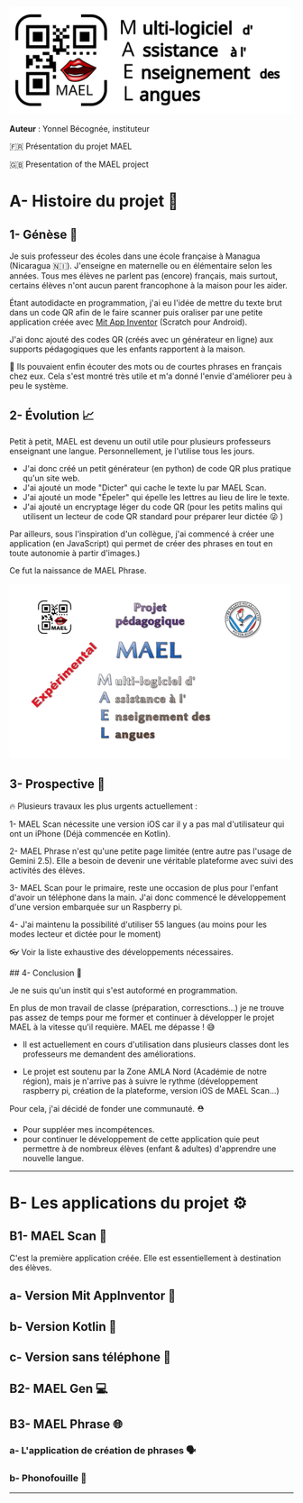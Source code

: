

![](./readme_assets/Logo-MAEL-alpha-H.svg)

**Auteur** : Yonnel Bécognée, instituteur

:fr: Présentation du projet MAEL

:gb: Presentation of the MAEL project

# A- Histoire du projet :book:

## 1- Génèse :milky_way:

Je suis professeur des écoles dans une école française à Managua (Nicaragua :nicaragua:). J'enseigne en maternelle ou en élémentaire selon les années. Tous mes élèves ne parlent pas (encore) français, mais surtout, certains élèves n'ont aucun parent francophone à la maison pour les aider.

Étant autodidacte en programmation, j'ai eu l'idée de mettre du texte brut dans un code QR afin de le faire scanner puis oraliser par une petite application créée avec [Mit App Inventor](https://appinventor.mit.edu/) (Scratch pour Android).

J'ai donc ajouté des codes QR (créés avec un générateur en ligne) aux supports pédagogiques que les enfants rapportent à la maison. 

:tada: Ils pouvaient enfin écouter des mots ou de courtes phrases en français chez eux. Cela s'est montré très utile et m'a donné l'envie d'améliorer peu à peu le système.

## 2- Évolution :chart_with_upwards_trend:

Petit à petit, MAEL est devenu un outil utile pour plusieurs professeurs enseignant une langue. Personnellement, je l'utilise tous les jours.

- J'ai donc créé un petit générateur (en python) de code QR plus pratique qu'un site web.
- J'ai ajouté un mode "Dicter" qui cache le texte lu par MAEL Scan.
- J'ai ajouté un mode "Épeler" qui épelle les lettres au lieu de lire le texte.
- J'ai ajouté un encryptage léger du code QR (pour les petits malins qui utilisent un lecteur de code QR standard pour préparer leur dictée :stuck_out_tongue_winking_eye: )

Par ailleurs, sous l'inspiration d'un collègue, j'ai commencé à créer une application (en JavaScript) qui permet de créer des phrases en tout en toute autonomie à partir d'images.)

Ce fut la naissance de MAEL Phrase.


[![IMAGE ALT TEXT HERE](./readme_assets/Video_thumb.png)](https://www.youtube.com/watch?v=qW8FHrZ1HIo)

## 3- Prospective :eyes:

:fire: Plusieurs travaux les plus urgents actuellement :

1- MAEL Scan nécessite une version iOS car il y a pas mal d'utilisateur qui ont un iPhone (Déjà commencée en Kotlin).

2- MAEL Phrase n'est qu'une petite page limitée (entre autre pas l'usage de Gemini 2.5). Elle a besoin de devenir une véritable plateforme avec suivi des activités des élèves.

3- MAEL Scan pour le primaire, reste une occasion de plus pour l'enfant d'avoir un téléphone dans la main. J'ai donc commencé le développement d'une version embarquée sur un Raspberry pi.

4- J'ai maintenu la possibilité d'utiliser 55 langues (au moins pour les modes lecteur et dictée pour le moment)

:eyeglasses: Voir la liste exhaustive des développements nécessaires.

## 4- Conclusion :checkered_flag:

Je ne suis qu'un instit qui s'est autoformé en programmation. 

En plus de mon travail de classe (préparation, corresctions...) je ne trouve pas assez de temps pour me former et continuer à développer le projet MAEL à la vitesse qu'il requière. MAEL me dépasse ! :sweat_smile:

- Il est actuellement en cours d'utilisation dans plusieurs classes dont les professeurs me demandent des améliorations.

- Le projet est soutenu par la Zone AMLA Nord (Académie de notre région), mais je n'arrive pas à suivre le rythme (développement raspberry pi, création de la plateforme, version iOS de MAEL Scan...)

Pour cela, j'ai décidé de fonder une communauté. :rescue_worker_helmet:

- Pour suppléer mes incompétences.
- pour continuer le développement de cette application quie peut permettre à de nombreux élèves (enfant & adultes) d'apprendre une nouvelle langue.

---

# B- Les applications du projet :gear:

## B1- MAEL Scan :iphone:
C'est la première application créée. Elle est essentiellement à destination des élèves.
## a- Version Mit AppInventor :child:
## b- Version Kotlin :green_apple:
## c- Version sans téléphone :no_mobile_phones:

## B2- MAEL Gen :computer:

## B3- MAEL Phrase :globe_with_meridians:

### a- L'application de création de phrases :speaking_head:

### b- Phonofouille :mag_right:

---





